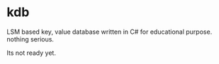 # kdb
LSM based key, value database written in C# for educational purpose. nothing serious.


Its not ready yet.  
